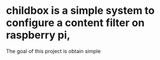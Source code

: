 # childbox is a simple system to configure a content filter on raspberry pi,

The goal of this project is obtain simple 
